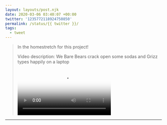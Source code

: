 ```yaml
---
layout: layouts/post.njk
date: 2020-03-06 03:40:07 +00:00
twitter: '1235772118924750850'
permalink: /status/{{ twitter }}/
tags: 
  - tweet
---
```


> In the homestretch for this project! 
> 
> <p class="sr-only">Video description: We Bare Bears crack open some sodas and Grizz types happily on a laptop</p>
> 
> <video controls loop preload="metadata" poster="/img/ESZX8pzXsAAcjqr.jpg"><source src="/img/1235772118924750850-ESZX8pzXsAAcjqr.mp4">Your browser does not support the video tag.</video>

---

